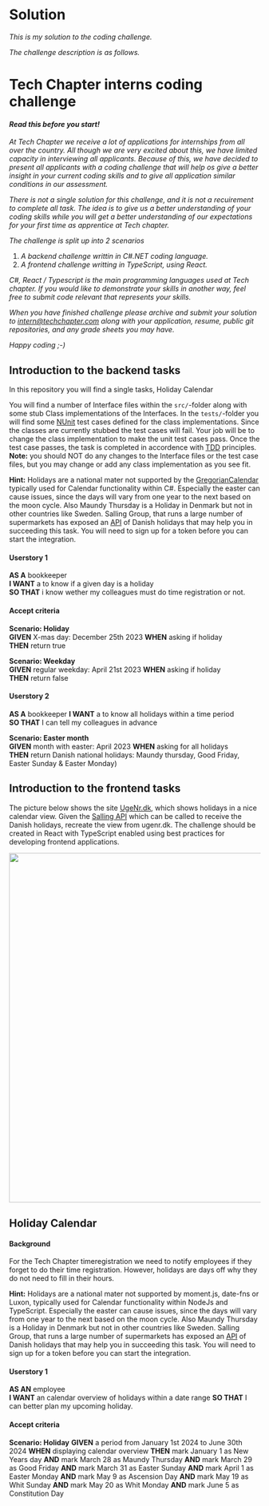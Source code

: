 # Solution
_This is my solution to the coding challenge._

_The challenge description is as follows._

# Tech Chapter interns coding challenge

#### _Read this before you start!_
_At Tech Chapter we receive a lot of applications for internships from all over the country. All though we are very excited about this, we have limited capacity in interviewing all applicants. Because of this, we have decided to present all applicants with a coding challenge that will help os give a better insight in your current coding skills and to give all application similar conditions in our assessment._

_There is not a single solution for this challenge, and it is not a recuirement to complete all task. The idea is to give us a better understanding of your coding skills while you will get a better understanding of our expectations for your first time as apprentice at Tech chapter._

_The challenge is split up into 2 scenarios_
1. _A backend challenge writtin in C#.NET coding language._
2. _A frontend challenge writting in TypeScript, using React._

_C#, React / Typescript is the main programming languages used at Tech chapter. If you would like to demonstrate your skills in another way, feel free to submit code relevant that represents your skills._

_When you have finished challenge please archive and submit your solution to intern@techchapter.com along with your application, resume, public git repositories, and any grade sheets you may have._

_Happy coding ;-)_

## Introduction to the backend tasks

In this repository you will find a single tasks, Holiday Calendar

You will find a number of Interface files within the `src/`-folder along with some stub Class implementations of the Interfaces. In the `tests/`-folder you will find some [NUnit](https://docs.microsoft.com/en-us/dotnet/core/testing/unit-testing-with-nunit) test cases defined for the class implementations. Since the classes are currently stubbed the test cases will fail. Your job will be to change the class implementation to make the unit test cases pass. Once the test case passes, the task is completed in accordence with [TDD](https://en.wikipedia.org/wiki/Test-driven_development#:~:text=Test%2Ddriven%20development%20(TDD),software%20against%20all%20test%20cases.) principles.
**Note:** you should NOT do any changes to the Interface files or the test case files, but you may change or add any class implementation as you see fit.

**Hint:**
Holidays are a national mater not supported by the [GregorianCalendar](https://docs.microsoft.com/en-us/dotnet/api/system.globalization.gregoriancalendar) typically used for Calendar functionality within C#. Especially the easter can cause issues, since the days will vary from one year to the next based on the moon cycle. Also Maundy Thursday is a Holiday in Denmark but not in other countries like Sweden. Salling Group, that runs a large number of supermarkets has exposed an [API](https://developer.sallinggroup.com/api-reference#apis-holidays) of Danish holidays that may help you in succeeding this task. You will need to sign up for a token before you can start the integration.

#### Userstory 1
**AS A** bookkeeper  
**I WANT** a to know if a given day is a holiday  
**SO THAT** i know wether my colleagues must do time registration or not.  

#### Accept criteria
**Scenario: Holiday**  
**GIVEN** X-mas day: December 25th 2023
**WHEN** asking if holiday  
**THEN** return true  

**Scenario: Weekday**  
**GIVEN** regular weekday: April 21st 2023
**WHEN** asking if holiday  
**THEN** return false  

#### Userstory 2
**AS A** bookkeeper
**I WANT** a to know all holidays within a time period  
**SO THAT** I can tell my colleagues in advance  

**Scenario: Easter month**  
**GIVEN** month with easter: April 2023
**WHEN** asking for all holidays  
**THEN** return Danish national holidays: Maundy thursday, Good Friday, Easter Sunday & Easter Monday)  

## Introduction to the frontend tasks

The picture below shows the site [UgeNr.dk](https://ugenr.dk/kalender), which shows holidays in a nice calendar view. Given the [Salling API](https://developer.sallinggroup.com/api-reference#apis-holidays) which can be called to receive the Danish holidays, recreate the view from ugenr.dk.
The challenge should be created in React with TypeScript enabled using best practices for developing frontend applications.

<img src='ugenr.png' width='700'>

## Holiday Calendar
#### Background
For the Tech Chapter timeregistration we need to notify employees if they forget to do their time registration. However, holidays are days off why they do not need to fill in their hours.  

**Hint:**
Holidays are a national mater not supported by moment.js, date-fns or Luxon, typically used for Calendar functionality within NodeJs and TypeScript. Especially the easter can cause issues, since the days will vary from one year to the next based on the moon cycle. Also Maundy Thursday is a Holiday in Denmark but not in other countries like Sweden. Salling Group, that runs a large number of supermarkets has exposed an [API](https://developer.sallinggroup.com/api-reference#apis-holidays) of Danish holidays that may help you in succeeding this task. You will need to sign up for a token before you can start the integration.

#### Userstory 1
**AS AN** employee  
**I WANT** an calendar overview of holidays within a date range
**SO THAT** I can better plan my upcoming holiday.

#### Accept criteria
**Scenario: Holiday**
**GIVEN** a period from January 1st 2024 to June 30th 2024
**WHEN** displaying calendar overview
**THEN** mark January 1 as New Years day
**AND** mark March 28 as Maundy Thursday
**AND** mark March 29 as Good Friday
**AND** mark March 31 as Easter Sunday
**AND** mark April 1 as Easter Monday
**AND** mark May 9 as Ascension Day
**AND** mark May 19 as Whit Sunday
**AND** mark May 20 as Whit Monday
**AND** mark June 5 as Constitution Day
